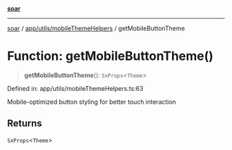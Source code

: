 [**soar**](../../../../README.md)

***

[soar](../../../../modules.md) / [app/utils/mobileThemeHelpers](../README.md) / getMobileButtonTheme

# Function: getMobileButtonTheme()

> **getMobileButtonTheme**(): `SxProps`\<`Theme`\>

Defined in: app/utils/mobileThemeHelpers.ts:63

Mobile-optimized button styling for better touch interaction

## Returns

`SxProps`\<`Theme`\>
